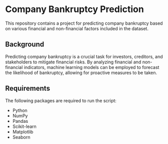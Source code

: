 # Company Bankruptcy Prediction

This repository contains a project for predicting company bankruptcy based on various financial and non-financial factors included in the dataset.

## Background

Predicting company bankruptcy is a crucial task for investors, creditors, and stakeholders to mitigate financial risks. By analyzing financial and non-financial indicators, machine learning models can be employed to forecast the likelihood of bankruptcy, allowing for proactive measures to be taken.

## Requirements

The following packages are required to run the script:
- Python 
- NumPy
- Pandas
- Scikit-learn
- Matplotlib
- Seaborn


